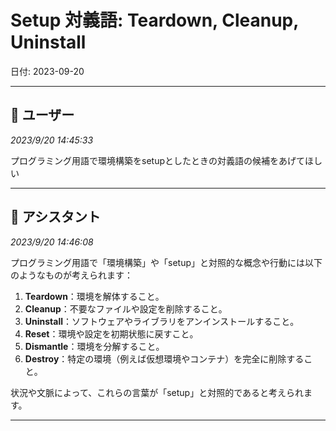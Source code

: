 # Setup 対義語: Teardown, Cleanup, Uninstall

日付: 2023-09-20

---

## 👤 ユーザー
*2023/9/20 14:45:33*

プログラミング用語で環境構築をsetupとしたときの対義語の候補をあげてほしい

---

## 🤖 アシスタント
*2023/9/20 14:46:08*

プログラミング用語で「環境構築」や「setup」と対照的な概念や行動には以下のようなものが考えられます：

1. **Teardown**：環境を解体すること。
2. **Cleanup**：不要なファイルや設定を削除すること。
3. **Uninstall**：ソフトウェアやライブラリをアンインストールすること。
4. **Reset**：環境や設定を初期状態に戻すこと。
5. **Dismantle**：環境を分解すること。
6. **Destroy**：特定の環境（例えば仮想環境やコンテナ）を完全に削除すること。

状況や文脈によって、これらの言葉が「setup」と対照的であると考えられます。

---
